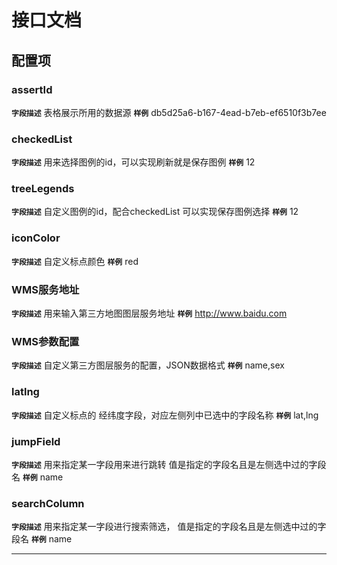 <!-- 以下为接口文档样例，请根据实际组件配置项及逻辑控制输出接口文档，文档提供两份，md源文件与html，html对外供配置查阅使用 -->
# 接口文档
<!-- 给配置人员使用的配置项字段介绍及样例，没有请删除此项 -->
## 配置项
### assertId
**`字段描述`**
表格展示所用的数据源
**`样例`**
db5d25a6-b167-4ead-b7eb-ef6510f3b7ee

### checkedList
**`字段描述`**
用来选择图例的id，可以实现刷新就是保存图例
**`样例`**
12

### treeLegends
**`字段描述`**
自定义图例的id，配合checkedList 可以实现保存图例选择
**`样例`**
12

### iconColor
**`字段描述`**
自定义标点颜色
**`样例`**
red

### WMS服务地址
**`字段描述`**
用来输入第三方地图图层服务地址
**`样例`**
http://www.baidu.com

### WMS参数配置
**`字段描述`**
自定义第三方图层服务的配置，JSON数据格式
**`样例`**
name,sex

### latlng
**`字段描述`**
自定义标点的 经纬度字段，对应左侧列中已选中的字段名称
**`样例`**
lat,lng

### jumpField
**`字段描述`**
用来指定某一字段用来进行跳转 值是指定的字段名且是左侧选中过的字段名
**`样例`**
name



### searchColumn
**`字段描述`**
用来指定某一字段进行搜索筛选， 值是指定的字段名且是左侧选中过的字段名
**`样例`**
name

---
